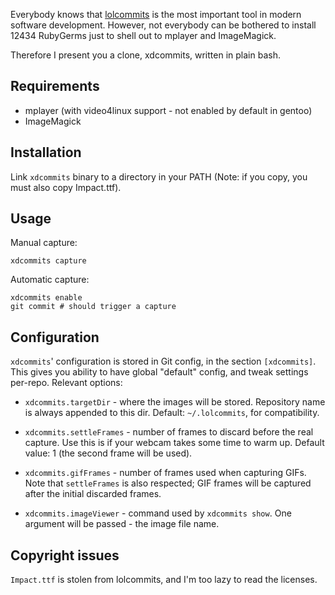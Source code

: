 Everybody knows that [lolcommits](https://github.com/mroth/lolcommits) is the
most important tool in modern software development. However, not everybody can
be bothered to install 12434 RubyGerms just to shell out to mplayer and
ImageMagick.

Therefore I present you a clone, xdcommits, written in plain bash.

## Requirements

 - mplayer (with video4linux support - not enabled by default in gentoo)
 - ImageMagick

## Installation

Link `xdcommits` binary to a directory in your PATH (Note: if you copy, you must
also copy Impact.ttf).

## Usage

Manual capture:

    xdcommits capture

Automatic capture:

    xdcommits enable
    git commit # should trigger a capture

## Configuration

`xdcommits`' configuration is stored in Git config, in the section `[xdcommits]`.
This gives you ability to have global "default" config, and tweak settings
per-repo.
Relevant options:

 - `xdcommits.targetDir` - where the images will be stored. Repository name is
   always appended to this dir. Default: `~/.lolcommits`, for compatibility.

 - `xdcommits.settleFrames` - number of frames to discard before the real
   capture. Use this is if your webcam takes some time to warm up. Default
   value: 1 (the second frame will be used).
 
 - `xdcommits.gifFrames` - number of frames used when capturing GIFs. Note that
   `settleFrames` is also respected; GIF frames will be captured after the
   initial discarded frames.
 
 - `xdcommits.imageViewer` - command used by `xdcommits show`. One argument will
   be passed - the image file name.

## Copyright issues

`Impact.ttf` is stolen from lolcommits, and I'm too lazy to read the licenses.
